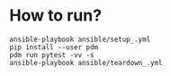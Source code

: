 # How to run?

```
ansible-playbook ansible/setup_.yml
pip install --user pdm
pdm run pytest -vv -s
ansible-playbook ansible/teardown_.yml
```

